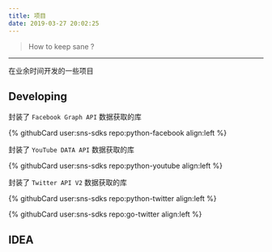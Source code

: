 ```yaml
---
title: 项目
date: 2019-03-27 20:02:25
---
```


> How to keep sane ?

---

在业余时间开发的一些项目

Developing
----------

封装了 `Facebook Graph API` 数据获取的库

{% githubCard user:sns-sdks repo:python-facebook align:left %}


封装了 `YouTube DATA API` 数据获取的库

{% githubCard user:sns-sdks repo:python-youtube align:left %}


封装了 `Twitter API V2` 数据获取的库

{% githubCard user:sns-sdks repo:python-twitter align:left %}

{% githubCard user:sns-sdks repo:go-twitter align:left %}

IDEA
----